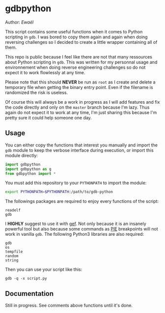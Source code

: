 # gdbpython

Author: *Ewaël*

This script contains some useful functions when it comes to Python scripting in `gdb`. I was bored to copy them again and again when doing reversing challenges so I decided to create a little wrapper containing all of them.

This repo is public because I feel like there are not that many ressources about Python scripting in `gdb`. This was written for my personnal usage and environnement when doing reverse engineering challenges so do not expect it to work flowlessly at any time.

Please note that this should **NEVER** be run as `root` as I create and delete a temporary file when getting the binary entry point. Even if the filename is randomized the risk is useless.

Of course this will always be a work in progress as I will add features and fix the code directly and only on the `master` branch because I'm lazy. Thus again do not expect it to work at any time, I'm just sharing this because I'm pretty sure it could help someone one day.

## Usage

You can either copy the functions that interest you manually and import the `gdb` module to keep the verbose interface during execution, or import this module directly:

```python
import gdbpython
import gdbpython as g
from gdbpython import *
```

You must add this repository to your `PYTHONPATH` to import the module:

```bash
export PYTHONPATH=$PYTHONPATH:/path/to/gdb-python
```

The followings packages are required to enjoy every functions of the script:

```
readelf
gdb
```

I **HIGHLY** suggest to use it with [gef](https://github.com/hugsy/gef). Not only because it is an insanely powerful tool but also because some commands as [PIE](https://en.wikipedia.org/wiki/Position-independent_code) breakpoints will not work in vanilla `gdb`. The following Python3 libraries are also required:

```
gdb
os
tempfile
random
string
```

Then you can use your script like this:

```
gdb -q -x script.py
```

## Documentation

Still in progress. See comments above functions until it's done.
